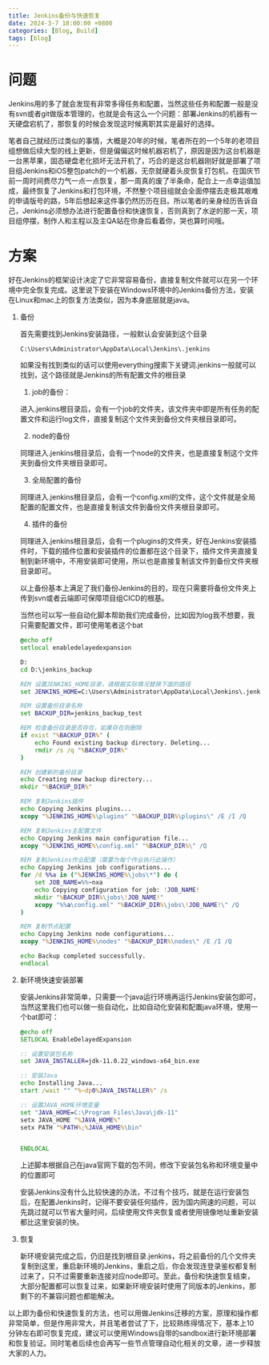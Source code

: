 ```yaml
---
title: Jenkins备份与快速恢复
date: 2024-3-7 18:00:00 +0800
categories: [Blog, Build]
tags: [blog]
---
```


# 问题

Jenkins用的多了就会发现有非常多得任务和配置，当然这些任务和配置一般是没有svn或者git做版本管理的，也就是会有这么一个问题：部署Jenkins的机器有一天硬盘宕机了，那恢复的时候会发现这时候离职其实是最好的选择。

笔者自己就经历过类似的事情，大概是20年的时候，笔者所在的一个5年的老项目组想做后续大型的线上更新，但是偏偏这时候机器宕机了，原因是因为这台机器是一台黑苹果，固态硬盘老化损坏无法开机了，巧合的是这台机器刚好就是部署了项目组Jenkins和iOS整包patch的一个机器，无奈就硬着头皮恢复打包机，在国庆节前一周时间费尽力气一点一点恢复，那一周真的废了半条命，配合上一点幸运值加成，最终恢复了Jenkins和打包环境，不然整个项目组就会全面停摆去走极其艰难的申请版号的路，5年后想起来这件事仍然历历在目。所以笔者的亲身经历告诉自己，Jenkins必须想办法进行配置备份和快速恢复，否则真到了水逆的那一天，项目组停摆，制作人和主程以及主QA站在你身后看着你，哭也算时间哦。

# 方案

好在Jenkins的框架设计决定了它非常容易备份，直接复制文件就可以在另一个环境中完全恢复完成。这里说下安装在Windows环境中的Jenkins备份方法，安装在Linux和mac上的恢复方法类似，因为本身底层就是java。

1. 备份

    首先需要找到Jenkins安装路径，一般默认会安装到这个目录
    ```
    C:\Users\Administrator\AppData\Local\Jenkins\.jenkins
    ```
    如果没有找到类似的话可以使用everything搜索下关键词.jenkins一般就可以找到，这个路径就是Jenkins的所有配置文件的根目录

    1. job的备份：
    
    进入.jenkins根目录后，会有一个job的文件夹，该文件夹中即是所有任务的配置文件和运行log文件，直接复制这个文件夹到备份文件夹根目录即可。

    2. node的备份
    
    同理进入.jenkins根目录后，会有一个node的文件夹，也是直接复制这个文件夹到备份文件夹根目录即可。

    3. 全局配置的备份

    同理进入.jenkins根目录后，会有一个config.xml的文件，这个文件就是全局配置的配置文件，也是直接复制该文件到备份文件夹根目录即可。

    4. 插件的备份

    同理进入.jenkins根目录后，会有一个plugins的文件夹，好在Jenkins安装插件时，下载的插件位置和安装插件的位置都在这个目录下，插件文件夹直接复制到新环境中，不用安装即可使用，所以也是直接复制该文件到备份文件夹根目录即可。

    以上备份基本上满足了我们备份Jenkins的目的，现在只需要将备份文件夹上传到svn或者云端即可保障项目组CICD的根基。

    当然也可以写一些自动化脚本帮助我们完成备份，比如因为log我不想要，我只需要配置文件，即可使用笔者这个bat

    ```bat
    @echo off
    setlocal enabledelayedexpansion

    D:
    cd D:\jenkins_backup

    REM 设置JENKINS_HOME目录，请根据实际情况替换下面的路径
    set JENKINS_HOME=C:\Users\Administrator\AppData\Local\Jenkins\.jenkins

    REM 设置备份目录名称
    set BACKUP_DIR=jenkins_backup_test

    REM 检查备份目录是否存在，如果存在则删除
    if exist "%BACKUP_DIR%" (
        echo Found existing backup directory. Deleting...
        rmdir /s /q "%BACKUP_DIR%"
    )

    REM 创建新的备份目录
    echo Creating new backup directory...
    mkdir "%BACKUP_DIR%"

    REM 复制Jenkins插件
    echo Copying Jenkins plugins...
    xcopy "%JENKINS_HOME%\plugins" "%BACKUP_DIR%\plugins\" /E /I /Q

    REM 复制Jenkins主配置文件
    echo Copying Jenkins main configuration file...
    xcopy "%JENKINS_HOME%\config.xml" "%BACKUP_DIR%\" /Q

    REM 复制Jenkins作业配置（需要为每个作业执行此操作）
    echo Copying Jenkins job configurations...
    for /d %%a in ("%JENKINS_HOME%\jobs\*") do (
        set JOB_NAME=%%~nxa
        echo Copying configuration for job: !JOB_NAME!
        mkdir "%BACKUP_DIR%\jobs\!JOB_NAME!"
        xcopy "%%a\config.xml" "%BACKUP_DIR%\jobs\!JOB_NAME!\" /Q
    )

    REM 复制节点配置
    echo Copying Jenkins node configurations...
    xcopy "%JENKINS_HOME%\nodes" "%BACKUP_DIR%\nodes\" /E /I /Q

    echo Backup completed successfully.
    endlocal
    
    ```

2. 新环境快速安装部署

    安装Jenkins非常简单，只需要一个java运行环境再运行Jenkins安装包即可，当然这里我们也可以做一些自动化，比如自动化安装和配置java环境，使用一个bat即可：

    ```bat
    @echo off
    SETLOCAL EnableDelayedExpansion

    :: 设置安装包名称
    set JAVA_INSTALLER=jdk-11.0.22_windows-x64_bin.exe

    :: 安装Java
    echo Installing Java...
    start /wait "" "%~dp0%JAVA_INSTALLER%" /s

    :: 设置JAVA_HOME环境变量
    set "JAVA_HOME=C:\Program Files\Java\jdk-11"
    setx JAVA_HOME "%JAVA_HOME%"
    setx PATH "%PATH%;%JAVA_HOME%\bin"


    ENDLOCAL
    ```

    上述脚本根据自己在java官网下载的包不同，修改下安装包名称和环境变量中的位置即可

    安装Jenkins没有什么比较快速的办法，不过有个技巧，就是在运行安装包后，在配置Jenkins时，记得不要安装任何插件，因为国内网速的问题，可以先跳过就可以节省大量时间，后续使用文件夹恢复或者使用镜像地址重新安装都比这里安装的快。

3. 恢复
    
    新环境安装完成之后，仍旧是找到根目录.jenkins，将之前备份的几个文件夹复制到这里，重启新环境的Jenkins，重启之后，你会发现连登录鉴权都复制过来了，只不过需要重新连接对应node即可。至此，备份和快速恢复结束，大部分配置都可以恢复过来，如果新环境安装时使用了同版本的Jenkins，那剩下的不兼容问题也都能解决。

以上即为备份和快速恢复的方法，也可以用做Jenkins迁移的方案，原理和操作都非常简单，但是作用非常大，并且笔者尝试了下，比较熟练得情况下，基本上10分钟左右即可恢复完成，建议可以使用Windows自带的sandbox进行新环境部署和恢复验证。同时笔者后续也会再写一些节点管理自动化相关的文章，进一步释放大家的人力。